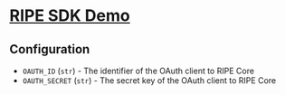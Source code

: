 # [RIPE SDK Demo](http://www.platforme.com)

## Configuration

* `OAUTH_ID` (`str`) - The identifier of the OAuth client to RIPE Core
* `OAUTH_SECRET` (`str`) - The secret key of the OAuth client to RIPE Core

